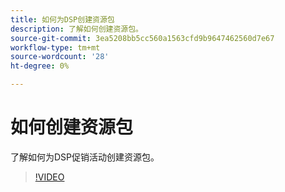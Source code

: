 ```yaml
---
title: 如何为DSP创建资源包
description: 了解如何创建资源包。
source-git-commit: 3ea5208bb5cc560a1563cfd9b9647462560d7e67
workflow-type: tm+mt
source-wordcount: '28'
ht-degree: 0%

---
```


# 如何创建资源包

了解如何为DSP促销活动创建资源包。

>[!VIDEO](https://video.tv.adobe.com/v/339257)

